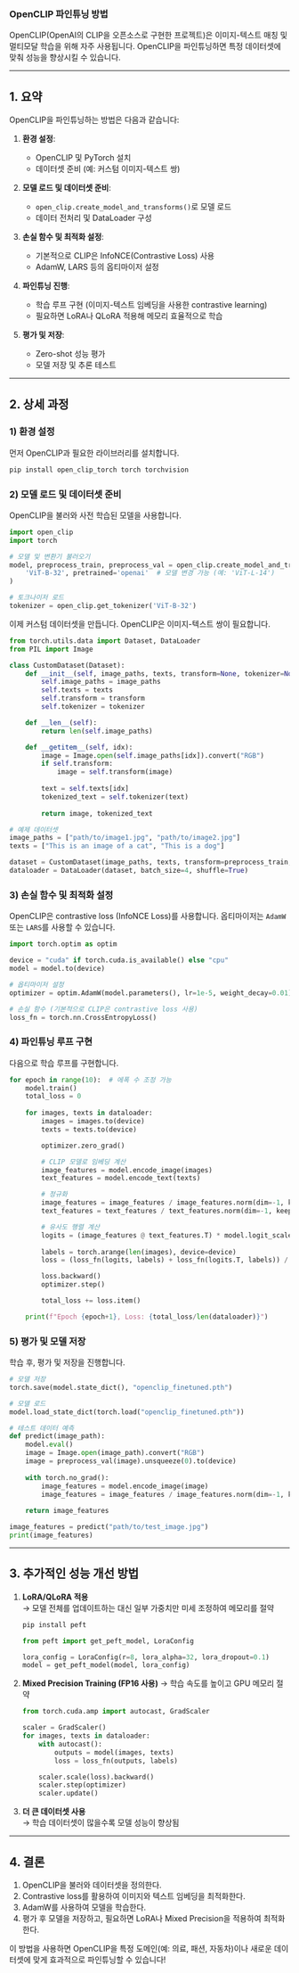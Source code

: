 ### OpenCLIP 파인튜닝 방법
OpenCLIP(OpenAI의 CLIP을 오픈소스로 구현한 프로젝트)은 이미지-텍스트 매칭 및 멀티모달 학습을 위해 자주 사용됩니다. OpenCLIP을 파인튜닝하면 특정 데이터셋에 맞춰 성능을 향상시킬 수 있습니다.

---

## **1. 요약**
OpenCLIP을 파인튜닝하는 방법은 다음과 같습니다:

1. **환경 설정**:
   - OpenCLIP 및 PyTorch 설치
   - 데이터셋 준비 (예: 커스텀 이미지-텍스트 쌍)

2. **모델 로드 및 데이터셋 준비**:
   - `open_clip.create_model_and_transforms()`로 모델 로드
   - 데이터 전처리 및 DataLoader 구성

3. **손실 함수 및 최적화 설정**:
   - 기본적으로 CLIP은 InfoNCE(Contrastive Loss) 사용
   - AdamW, LARS 등의 옵티마이저 설정

4. **파인튜닝 진행**:
   - 학습 루프 구현 (이미지-텍스트 임베딩을 사용한 contrastive learning)
   - 필요하면 LoRA나 QLoRA 적용해 메모리 효율적으로 학습

5. **평가 및 저장**:
   - Zero-shot 성능 평가
   - 모델 저장 및 추론 테스트

---

## **2. 상세 과정**

### **1) 환경 설정**
먼저 OpenCLIP과 필요한 라이브러리를 설치합니다.

```bash
pip install open_clip_torch torch torchvision
```

### **2) 모델 로드 및 데이터셋 준비**
OpenCLIP을 불러와 사전 학습된 모델을 사용합니다.

```python
import open_clip
import torch

# 모델 및 변환기 불러오기
model, preprocess_train, preprocess_val = open_clip.create_model_and_transforms(
    'ViT-B-32', pretrained='openai'  # 모델 변경 가능 (예: 'ViT-L-14')
)

# 토크나이저 로드
tokenizer = open_clip.get_tokenizer('ViT-B-32')
```

이제 커스텀 데이터셋을 만듭니다. OpenCLIP은 이미지-텍스트 쌍이 필요합니다.

```python
from torch.utils.data import Dataset, DataLoader
from PIL import Image

class CustomDataset(Dataset):
    def __init__(self, image_paths, texts, transform=None, tokenizer=None):
        self.image_paths = image_paths
        self.texts = texts
        self.transform = transform
        self.tokenizer = tokenizer

    def __len__(self):
        return len(self.image_paths)

    def __getitem__(self, idx):
        image = Image.open(self.image_paths[idx]).convert("RGB")
        if self.transform:
            image = self.transform(image)
        
        text = self.texts[idx]
        tokenized_text = self.tokenizer(text)
        
        return image, tokenized_text

# 예제 데이터셋
image_paths = ["path/to/image1.jpg", "path/to/image2.jpg"]
texts = ["This is an image of a cat", "This is a dog"]

dataset = CustomDataset(image_paths, texts, transform=preprocess_train, tokenizer=tokenizer)
dataloader = DataLoader(dataset, batch_size=4, shuffle=True)
```

### **3) 손실 함수 및 최적화 설정**
OpenCLIP은 contrastive loss (InfoNCE Loss)를 사용합니다. 옵티마이저는 `AdamW` 또는 `LARS`를 사용할 수 있습니다.

```python
import torch.optim as optim

device = "cuda" if torch.cuda.is_available() else "cpu"
model = model.to(device)

# 옵티마이저 설정
optimizer = optim.AdamW(model.parameters(), lr=1e-5, weight_decay=0.01)

# 손실 함수 (기본적으로 CLIP은 contrastive loss 사용)
loss_fn = torch.nn.CrossEntropyLoss()
```

### **4) 파인튜닝 루프 구현**
다음으로 학습 루프를 구현합니다.

```python
for epoch in range(10):  # 에폭 수 조정 가능
    model.train()
    total_loss = 0
    
    for images, texts in dataloader:
        images = images.to(device)
        texts = texts.to(device)

        optimizer.zero_grad()

        # CLIP 모델로 임베딩 계산
        image_features = model.encode_image(images)
        text_features = model.encode_text(texts)

        # 정규화
        image_features = image_features / image_features.norm(dim=-1, keepdim=True)
        text_features = text_features / text_features.norm(dim=-1, keepdim=True)

        # 유사도 행렬 계산
        logits = (image_features @ text_features.T) * model.logit_scale.exp()
        
        labels = torch.arange(len(images), device=device)
        loss = (loss_fn(logits, labels) + loss_fn(logits.T, labels)) / 2

        loss.backward()
        optimizer.step()

        total_loss += loss.item()

    print(f"Epoch {epoch+1}, Loss: {total_loss/len(dataloader)}")
```

### **5) 평가 및 모델 저장**
학습 후, 평가 및 저장을 진행합니다.

```python
# 모델 저장
torch.save(model.state_dict(), "openclip_finetuned.pth")

# 모델 로드
model.load_state_dict(torch.load("openclip_finetuned.pth"))

# 테스트 데이터 예측
def predict(image_path):
    model.eval()
    image = Image.open(image_path).convert("RGB")
    image = preprocess_val(image).unsqueeze(0).to(device)
    
    with torch.no_grad():
        image_features = model.encode_image(image)
        image_features = image_features / image_features.norm(dim=-1, keepdim=True)
    
    return image_features

image_features = predict("path/to/test_image.jpg")
print(image_features)
```

---

## **3. 추가적인 성능 개선 방법**
1. **LoRA/QLoRA 적용**  
   → 모델 전체를 업데이트하는 대신 일부 가중치만 미세 조정하여 메모리를 절약  
   ```bash
   pip install peft
   ```
   ```python
   from peft import get_peft_model, LoraConfig

   lora_config = LoraConfig(r=8, lora_alpha=32, lora_dropout=0.1)
   model = get_peft_model(model, lora_config)
   ```

2. **Mixed Precision Training (FP16 사용)**
   → 학습 속도를 높이고 GPU 메모리 절약  
   ```python
   from torch.cuda.amp import autocast, GradScaler

   scaler = GradScaler()
   for images, texts in dataloader:
       with autocast():
           outputs = model(images, texts)
           loss = loss_fn(outputs, labels)

       scaler.scale(loss).backward()
       scaler.step(optimizer)
       scaler.update()
   ```

3. **더 큰 데이터셋 사용**  
   → 학습 데이터셋이 많을수록 모델 성능이 향상됨

---

## **4. 결론**
1. OpenCLIP을 불러와 데이터셋을 정의한다.
2. Contrastive loss를 활용하여 이미지와 텍스트 임베딩을 최적화한다.
3. AdamW를 사용하여 모델을 학습한다.
4. 평가 후 모델을 저장하고, 필요하면 LoRA나 Mixed Precision을 적용하여 최적화한다.

이 방법을 사용하면 OpenCLIP을 특정 도메인(예: 의료, 패션, 자동차)이나 새로운 데이터셋에 맞게 효과적으로 파인튜닝할 수 있습니다!
